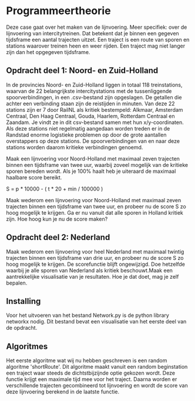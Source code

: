# Programmeertheorie

Deze case gaat over het maken van de lijnvoering. Meer specifiek: over de lijnvoering van intercitytreinen. 
Dat betekent dat je binnen een gegeven tijdsframe een aantal trajecten uitzet. Een traject is een route van sporen en 
stations waarover treinen heen en weer rijden. Een traject mag niet langer zijn dan het opgegeven tijdsframe.

## Opdracht deel 1: Noord- en Zuid-Holland

In de provincies Noord- en Zuid-Holland liggen in totaal 118 treinstations, waarvan de 22 belangrijkste intercitystations met 
de tussenliggende spoorverbindingen, in een .csv-bestand zijn opgeslagen. De getallen die achter een verbinding staan zijn de 
reistijden in minuten. Van deze 22 stations zijn er 7 door RailNL als kritiek bestempeld: Alkmaar, Amsterdam Centraal, 
Den Haag Centraal, Gouda, Haarlem, Rotterdam Centraal en Zaandam. Je vindt ze in dit csv-bestand samen met hun x/y-coordinaten. 
Als deze stations niet regelmatig aangedaan worden treden er in de Randstad enorme logistieke problemen op door de grote aantallen 
overstappers op deze stations. De spoorverbindingen van en naar deze stations worden daarom kritieke verbindingen genoemd.

Maak een lijnvoering voor Noord-Holland met maximaal zeven trajecten binnen een tijdsframe van twee uur, waarbij zoveel mogelijk 
van de kritieke sporen bereden wordt. Als je 100% haalt heb je uiteraard de maximaal haalbare score bereikt.

S = p * 10000 - ( t * 20 + min / 100000 )

Maak wederom een lijnvoering voor Noord-Holland met maximaal zeven trajecten binnen een tijdsframe van twee uur, 
en probeer nu de score S zo hoog mogelijk te krijgen. Ga er nu vanuit dat alle sporen in Holland kritiek zijn. 
Hoe hoog kun je nu de score maken?

## Opdracht deel 2: Nederland

Maak wederom een lijnvoering voor heel Nederland met maximaal twintig trajecten binnen een tijdsframe van drie uur, en probeer nu 
de score S zo hoog mogelijk te krijgen. De scorefunctie blijft ongewijzigd. Doe hetzelfde waarbij je alle sporen van Nederland als 
kritiek beschouwt.Maak een aantrekkelijke visualisatie van je resultaten. Hoe je dat doet, mag je zelf bepalen.

## Installing

Voor het uitvoeren van het bestand Network.py is de python library networkx nodig. Dit bestand bevat een visualisatie van 
het eerste deel van de opdracht.

## Algoritmes

Het eerste algoritme wat wij nu hebben geschreven is een random algoritme 'shortRoute'. Dit algoritme maakt vanuit een random 
beginstation een traject waar steeds de dichtstbijzijnde optie gekozen wordt. Deze functie krijgt een maximale tijd mee voor het 
traject. Daarna worden er verschillende trajecten gecombineerd tot lijnvoering en wordt de score van deze lijnvoering berekend 
in de laatste functie.
